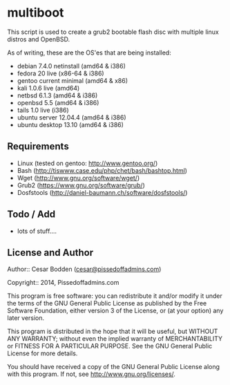 multiboot
=========

This script is used to create a grub2 bootable flash disc with multiple
linux distros and OpenBSD.

As of writing, these are the OS'es that are being installed:
- debian 7.4.0 netinstall (amd64 & i386)
- fedora 20 live (x86-64 & i386)
- gentoo current minimal (amd64 & x86)
- kali 1.0.6 live (amd64)
- netbsd 6.1.3 (amd64 & i386)
- openbsd 5.5 (amd64 & i386)
- tails 1.0 live (i386)
- ubuntu server 12.04.4 (amd64 & i386)
- ubuntu desktop 13.10 (amd64 & i386)

Requirements
----

-  Linux       (tested on gentoo: http://www.gentoo.org/)
-  Bash        (http://tiswww.case.edu/php/chet/bash/bashtop.html)
-  Wget        (http://www.gnu.org/software/wget/)
-  Grub2       (https://www.gnu.org/software/grub/)
-  Dosfstools  (http://daniel-baumann.ch/software/dosfstools/)

Todo / Add
----
- lots of stuff....


License and Author
----

Author:: Cesar Bodden (cesar@pissedoffadmins.com)

Copyright:: 2014, Pissedoffadmins.com

This program is free software: you can redistribute it and/or modify
it under the terms of the GNU General Public License as published by
the Free Software Foundation, either version 3 of the License, or
(at your option) any later version.

This program is distributed in the hope that it will be useful,
but WITHOUT ANY WARRANTY; without even the implied warranty of
MERCHANTABILITY or FITNESS FOR A PARTICULAR PURPOSE.  See the
GNU General Public License for more details.

You should have received a copy of the GNU General Public License
along with this program.  If not, see <http://www.gnu.org/licenses/>.
